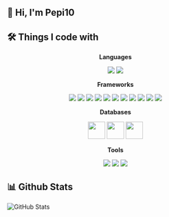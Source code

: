## 👋 Hi, I'm Pepi10

## 🛠️ Things I code with

<p align="center">
  <strong>Languages</strong>
</p>
<p align="center">
  <img src="https://img.shields.io/badge/-Python-3776AB?style=flat-square&logo=Python&logoColor=white" />
  <img src="https://img.shields.io/badge/-SQL-4479A1?style=flat-square&logo=SQL&logoColor=white" />
</p>

<p align="center">
  <strong>Frameworks</strong>
</p>
<p align="center">
  <img src="https://img.shields.io/badge/-Airflow-017CEE?style=flat-square&logo=Apache%20Airflow&logoColor=white" />
  <img src="https://img.shields.io/badge/-TensorFlow-FF6F00?style=flat-square&logo=TensorFlow&logoColor=white" />
  <img src="https://img.shields.io/badge/-PyTorch-EE4C2C?style=flat-square&logo=PyTorch&logoColor=white" />
  <img src="https://img.shields.io/badge/-Selenium-43B02A?style=flat-square&logo=Selenium&logoColor=white" />
  <img src="https://img.shields.io/badge/-BeautifulSoup-181717?style=flat-square&logo=BeautifulSoup&logoColor=white" />
  <img src="https://img.shields.io/badge/-Django-092E20?style=flat-square&logo=Django&logoColor=white" />
  <img src="https://img.shields.io/badge/-Matplotlib-11557C?style=flat-square&logo=Matplotlib&logoColor=white" />
  <img src="https://img.shields.io/badge/-Seaborn-4E4E4E?style=flat-square&logo=Seaborn&logoColor=white" />
  <img src="https://img.shields.io/badge/-Plotly-3F4F75?style=flat-square&logo=Plotly&logoColor=white" />
  <img src="https://img.shields.io/badge/-Pandas-150458?style=flat-square&logo=Pandas&logoColor=white" />
  <img src="https://img.shields.io/badge/-OpenCV-5C3EE8?style=flat-square&logo=OpenCV&logoColor=white" />
</p>

<p align="center">
  <strong>Databases</strong>
</p>
<p align="center">
  <img src="https://cdn.jsdelivr.net/gh/devicons/devicon/icons/postgresql/postgresql-original.svg" width="40" height="40"/>
  <img src="https://cdn.jsdelivr.net/gh/devicons/devicon/icons/mysql/mysql-original.svg" width="40" height="40"/>
  <img src="https://cdn.jsdelivr.net/gh/devicons/devicon/icons/redis/redis-original.svg" width="40" height="40"/>
</p>

<p align="center">
  <strong>Tools</strong>
</p>
<p align="center">
  <img src="https://img.shields.io/badge/-Git-F05032?style=flat-square&logo=Git&logoColor=white" />
  <img src="https://img.shields.io/badge/-kubernetes-2496ED?style=flat-square&logo=kubernetes&logoColor=white" />
  <img src="https://img.shields.io/badge/-Docker-2496ED?style=flat-square&logo=Docker&logoColor=white" />
</p>

## 📊 Github Stats

![GitHub Stats](https://github-readme-stats.vercel.app/api?username=Pepi10&show_icons=true&theme=radical)




<!--
**Pepi10/Pepi10** is a ✨ _special_ ✨ repository because its `README.md` (this file) appears on your GitHub profile.

Here are some ideas to get you started:

- 🔭 I’m currently working on ...
- 🌱 I’m currently learning ...
- 👯 I’m looking to collaborate on ...
- 🤔 I’m looking for help with ...
- 💬 Ask me about ...
- 📫 How to reach me: ...
- 😄 Pronouns: ...
- ⚡ Fun fact: ...
-->
